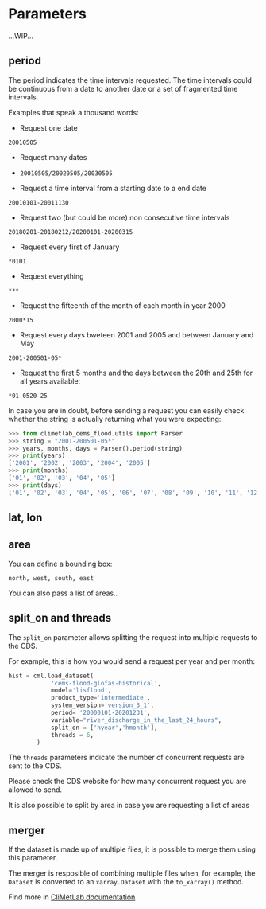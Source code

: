 


# Parameters

...WIP...

## period

The period indicates the time intervals requested. The time intervals could be continuous from a date to another date or a set of fragmented time intervals.


Examples that speak a thousand words:

- Request one date

`20010505`

- Request many dates

- `20010505/20020505/20030505`

- Request a time interval from a starting date to a end date

`20010101-20011130`

- Request two (but could be more) non consecutive time intervals

`20180201-20180212/20200101-20200315`

- Request every first of January

`*0101`

- Request everything

`***`

- Request the fifteenth of the month of each month in year 2000

`2000*15`

- Request every days bweteen 2001 and 2005 and between January and May

`2001-200501-05*`

- Request the first 5 months and the days between the 20th and 25th for all years available:

`*01-0520-25`


In case you are in doubt, before sending a request you can easily check whether the string is actually returning what you were expecting:


```python
>>> from climetlab_cems_flood.utils import Parser
>>> string = "2001-200501-05*"
>>> years, months, days = Parser().period(string)
>>> print(years)
['2001', '2002', '2003', '2004', '2005']
>>> print(months)
['01', '02', '03', '04', '05']
>>> print(days)
['01', '02', '03', '04', '05', '06', '07', '08', '09', '10', '11', '12', '13', '14', '15', '16', '17', '18', '19', '20', '21', '22', '23', '24', '25', '26', '27', '28', '29', '30', '31']
```

## lat, lon


## area

You can define a bounding box:

`north, west, south, east`

You can also pass a list of areas..

## split_on and threads 

The `split_on` parameter allows splitting the request into multiple requests to the CDS.

For example, this is how you would send a request per year and per month:

```python
hist = cml.load_dataset(
            'cems-flood-glofas-historical',
            model='lisflood',
            product_type='intermediate',
            system_version='version_3_1',
            period= '20000101-20201231',
            variable="river_discharge_in_the_last_24_hours",
            split_on = ['hyear','hmonth'],
            threads = 6,
        )

```

The `threads` parameters indicate the number of concurrent requests are sent to the CDS. 

Please check the CDS website for how many concurrent request you are allowed to send.


It is also possible to split by area in case you are requesting a list of areas

## merger

If the dataset is made up of multiple files, it is possible to merge them using this parameter.

The merger is resposible of combining multiple files when, for example, the `Dataset` is converted to an `xarray.Dataset` with the `to_xarray()` method.

Find more in [CliMetLab documentation](https://climetlab.readthedocs.io/en/latest/) 